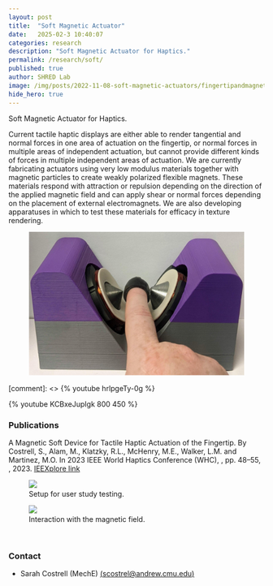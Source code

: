 ```yaml
---
layout: post
title:  "Soft Magnetic Actuator"
date:   2025-02-3 10:40:07
categories: research
description: "Soft Magnetic Actuator for Haptics."
permalink: /research/soft/
published: true
author: SHRED Lab
image: /img/posts/2022-11-08-soft-magnetic-actuators/fingertipandmagnet.jpg
hide_hero: true
---
```

Soft Magnetic Actuator for Haptics.

Current tactile haptic displays are either able to render tangential and normal forces in one area of actuation on the fingertip, or normal forces in multiple areas of independent actuation, but cannot provide different kinds of forces in multiple independent areas of actuation. We are currently fabricating actuators using very low modulus materials together with magnetic particles to create weakly polarized flexible magnets. These materials respond with attraction or repulsion depending on the direction of the applied magnetic field and can apply shear or normal forces depending on the placement of external electromagnets. We are also developing apparatuses in which to test these materials for efficacy in texture rendering.

<figure>
 <img src="/img/posts/2022-11-08-soft-magnetic-actuators/fingertip_and_magnets.png" alt="Tiltrotor VTOL" />
</figure>

[comment]: <> {% youtube hrlpgeTy-0g %}
<!-- {% youtube KCBxeJupIgk %} -->
<!-- {% youtube KCBxeJupIgk %} -->
{% youtube KCBxeJupIgk 800 450 %}

### Publications
A Magnetic Soft Device for Tactile Haptic Actuation of the Fingertip.
By Costrell, S., Alam, M., Klatzky, R.L., McHenry, M.E., Walker, L.M. and Martinez, M.O. In 2023 IEEE World Haptics Conference (WHC), , pp. 48–55, , 2023. [IEEXplore link](https://ieeexplore.ieee.org/abstract/document/10224478)


<figure>
    <img src="/img/posts/2022-11-08-soft-magnetic-actuators/user_study_setup.jpg" />
    <figcaption>
       Setup for user study testing.
    </figcaption>
</figure>

<figure>
    <img src="/img/posts/2022-11-08-soft-magnetic-actuators/closer_magnet_ruler.gif" />
    <figcaption>
        Interaction with the magnetic field.
    </figcaption>
</figure>
<br/>

### Contact
- Sarah Costrell (MechE) [(scostrel@andrew.cmu.edu)](mailto:scostrel@andrew.cmu.edu)